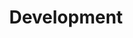 ---
title: Development
slug: development
order: 2
icon: "v1690984745/services/development.svg"
description: Whether it's jumping in on an existing project (where I can adapt to your teams coding guidelines), or something new, I get a kick out of writing lean code that is performant and accessible to all.
searchTerms: design, web, ui, design, ux, services
---